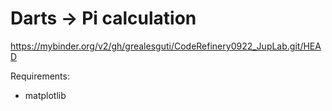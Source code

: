 # Darts -> Pi calculation

https://mybinder.org/v2/gh/grealesguti/CodeRefinery0922_JupLab.git/HEAD

Requirements:
* matplotlib
